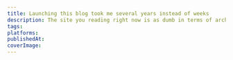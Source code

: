 ```yaml
---
title: Launching this blog took me several years instead of weeks
description: The site you reading right now is as dumb in terms of architecture as it can possible be, but still it took me several years to turn the idea of having a blog to actually having it. Here I'll tell you how it happened
tags:
platforms:
publishedAt:
coverImage:
---
```

